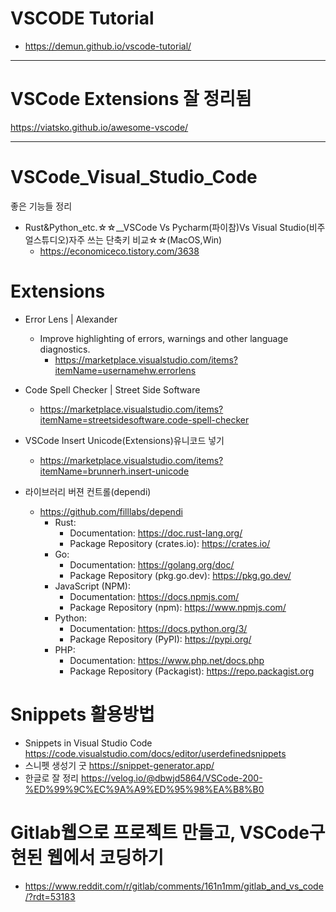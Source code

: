 # VSCODE Tutorial

- https://demun.github.io/vscode-tutorial/

<hr>

# VSCode Extensions 잘 정리됨

https://viatsko.github.io/awesome-vscode/

<hr>

# VSCode_Visual_Studio_Code
좋은 기능들 정리
- Rust&Python_etc.☆☆__VSCode Vs Pycharm(파이참)Vs Visual Studio(비주얼스튜디오)자주 쓰는 단축키 비교☆☆(MacOS,Win)
  - https://economiceco.tistory.com/3638

# Extensions

- Error Lens | Alexander
  - Improve highlighting of errors, warnings and other language diagnostics.
    - https://marketplace.visualstudio.com/items?itemName=usernamehw.errorlens
- Code Spell Checker | Street Side Software
  - https://marketplace.visualstudio.com/items?itemName=streetsidesoftware.code-spell-checker

- VSCode Insert Unicode(Extensions)유니코드 넣기
  - https://marketplace.visualstudio.com/items?itemName=brunnerh.insert-unicode

- 라이브러리 버젼 컨트롤(dependi)
  - https://github.com/filllabs/dependi
    - Rust:
        - Documentation: https://doc.rust-lang.org/
        - Package Repository (crates.io): https://crates.io/
    - Go:
        - Documentation: https://golang.org/doc/
        - Package Repository (pkg.go.dev): https://pkg.go.dev/
    - JavaScript (NPM):
        - Documentation: https://docs.npmjs.com/
        - Package Repository (npm): https://www.npmjs.com/
    - Python:
        - Documentation: https://docs.python.org/3/
        - Package Repository (PyPI): https://pypi.org/
    - PHP:
        - Documentation: https://www.php.net/docs.php
        - Package Repository (Packagist): https://repo.packagist.org


# Snippets 활용방법
- Snippets in Visual Studio Code https://code.visualstudio.com/docs/editor/userdefinedsnippets
- 스니펫 생성기 굿 https://snippet-generator.app/
- 한글로 잘 정리 https://velog.io/@dbwjd5864/VSCode-200-%ED%99%9C%EC%9A%A9%ED%95%98%EA%B8%B0

# Gitlab웹으로 프로젝트 만들고, VSCode구현된 웹에서 코딩하기

- https://www.reddit.com/r/gitlab/comments/161n1mm/gitlab_and_vs_code/?rdt=53183
